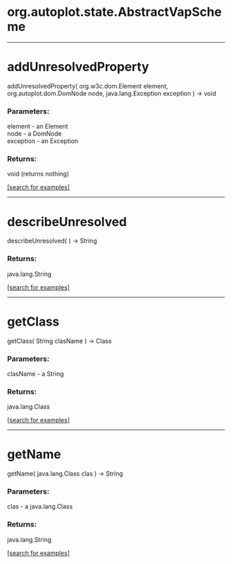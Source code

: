 # org.autoplot.state.AbstractVapScheme
***
<a name="addUnresolvedProperty"></a>
# addUnresolvedProperty
addUnresolvedProperty( org.w3c.dom.Element element, org.autoplot.dom.DomNode node, java.lang.Exception exception ) &rarr; void



### Parameters:
element - an Element
<br>node - a DomNode
<br>exception - an Exception

### Returns:
void (returns nothing)


<a href="https://github.com/autoplot/dev/search?q=addUnresolvedProperty&unscoped_q=addUnresolvedProperty">[search for examples]</a>

***
<a name="describeUnresolved"></a>
# describeUnresolved
describeUnresolved(  ) &rarr; String



### Returns:
java.lang.String


<a href="https://github.com/autoplot/dev/search?q=describeUnresolved&unscoped_q=describeUnresolved">[search for examples]</a>

***
<a name="getClass"></a>
# getClass
getClass( String clasName ) &rarr; Class



### Parameters:
clasName - a String

### Returns:
java.lang.Class


<a href="https://github.com/autoplot/dev/search?q=getClass&unscoped_q=getClass">[search for examples]</a>

***
<a name="getName"></a>
# getName
getName( java.lang.Class clas ) &rarr; String



### Parameters:
clas - a java.lang.Class

### Returns:
java.lang.String


<a href="https://github.com/autoplot/dev/search?q=getName&unscoped_q=getName">[search for examples]</a>

